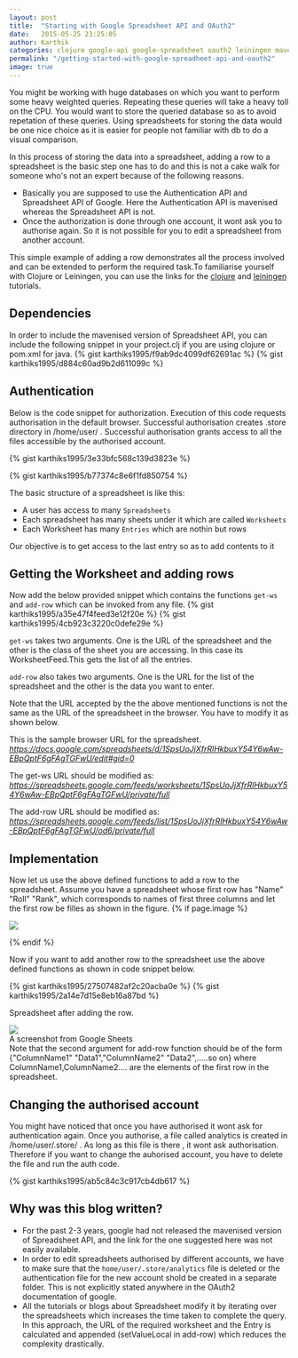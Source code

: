 ```yaml
---
layout: post
title:  "Starting with Google Spreadsheet API and OAuth2"
date:   2015-05-25 23:25:05
author: Karthik
categories: clojure google-api google-spreadsheet oauth2 leiningen maven
permalink: "/getting-started-with-google-spreadheet-api-and-oauth2"
image: true
---
```


You might be working with huge databases on which you want to perform some heavy weighted queries. Repeating these queries will take a heavy toll  on the CPU. You would want to store the queried database so as to avoid repetation of these queries. Using spreadsheets for storing the data would be one nice choice as it is easier for people not familiar with db to do a visual comparison.

In this process of storing the data into a spreadsheet, adding a row to a spreadsheet is the basic step one has to do and this is not a cake walk for someone who's not an expert because of the following reasons.


* Basically you are supposed to use the Authentication API and Spreadsheet API of Google. Here the Authentication API is mavenised whereas the Spreadsheet API is not. 
* Once the authorization is done through one account, it wont ask you to authorise again. So it is not possible for you to edit a spreadsheet from another account.

This simple example of adding a row demonstrates all the process involved and can be extended to perform the required task.To familiarise yourself with Clojure or Leiningen, you can use the links for the 
<a href="http://www.moxleystratton.com/blog/2008/05/01/clojure-tutorial-for-the-non-lisp-programmer/">clojure</a> and <a href="https://github.com/technomancy/leiningen/blob/stable/doc/TUTORIAL.md">leiningen</a> tutorials.

## Dependencies

In order to include the mavenised version of Spreadsheet API, you can include the following snippet in your project.clj if you are using clojure or pom.xml for java.
{% gist karthiks1995/f9ab9dc4099df62691ac %}
{% gist karthiks1995/d884c60ad9b2d611099c %}

## Authentication
Below is the code snippet for authorization. Execution of this code requests authorisation in the default browser. Successful authorisation creates .store directory in /home/user/ . Successful authorisation grants access to all the files accessible by the authorised account.


{% gist karthiks1995/3e33bfc568c139d3823e %}

{% gist karthiks1995/b77374c8e6f1fd850754 %}

The basic structure of a spreadsheet is like this:

* A user has access to many `Spreadsheets`
* Each spreadsheet has many sheets under it which are called `Worksheets`
* Each Worksheet has many `Entries` which are nothin but rows

Our objective is to get access to the last entry so as to add contents to it




## Getting the Worksheet and adding rows


Now add the below provided snippet which contains the functions `get-ws` and `add-row` which can be invoked from any file.
{% gist karthiks1995/a35e47f4feed3e12f20e %}
{% gist karthiks1995/4cb923c3220c0defe29e %}





`get-ws` takes two arguments. One is the URL of the spreadsheet and the other is the class of the sheet you are accessing. In this case its WorksheetFeed.This gets the list of all the entries.

`add-row` also takes two arguments. One is the URL for the list of the spreadsheet and the other is the data you want to enter.


Note that the URL accepted by the the above mentioned functions is not the same as the URL of the spreadsheet in the browser. You have to modify it as shown below.

This is the sample browser URL for the spreadsheet.  
*https://docs.google.com/spreadsheets/d/1SpsUoJjXfrRlHkbuxY54Y6wAw-EBpQptF6gFAgTGFwU/edit#gid=0*

The get-ws URL should be modified as:
*https://spreadsheets.google.com/feeds/worksheets/1SpsUoJjXfrRlHkbuxY54Y6wAw-EBpQptF6gFAgTGFwU/private/full*

The add-row URL should be modified as:
*https://spreadsheets.google.com/feeds/list/1SpsUoJjXfrRlHkbuxY54Y6wAw-EBpQptF6gFAgTGFwU/od6/private/full*

## Implementation

Now let us use the above defined functions to add a row to the spreadsheet.
Assume you have a spreadsheet whose first row has "Name" "Roll" "Rank", which corresponds to names of first three columns and let the first row be filles as shown in the figure.
{% if page.image %}

<img class="img-responsive img-post" src=" {{site.baseurl}}/img/Selection_001.png "/>


{% endif %}

Now if you want to add another row to the spreadsheet use the above defined functions as shown in code snippet below.

{% gist karthiks1995/27507482af2c20acba0e %}
{% gist karthiks1995/2a14e7d15e8eb16a87bd %}


Spreadsheet after adding the row.

<img class="img-responsive img-post" src=" {{site.baseurl}}/img/Selection_002.png "/>
<figcaption>A screenshot from Google Sheets</figcaption>
Note that the second argument for add-row function should be of the form {"ColumnName1" "Data1","ColumnName2" "Data2",.....so on} where ColumnName1,ColumnName2.... are the elements of the first row in the spreadsheet.



## Changing the authorised account

You might have noticed that once you have authorised it wont ask for authentication again. Once you authorise, a file called analytics is created in /home/user/.store/ . As long as this file is there , it wont ask authorisation. Therefore if you want to change the auhorised account, you have to delete the file and run the auth code.

{% gist karthiks1995/ab5c84c3c917cb4db617 %}




## Why was this blog written?
* For the past 2-3 years, google had not released the mavenised version of Spreadsheet API, and the link for the one suggested here was not easily available.
* In order to edit spreadsheets authorised by different accounts, we have to make sure that the `home/user/.store/analytics` file is deleted or the authentication file for the new account shold be created in a separate folder. This is not explicitly stated anywhere in the OAuth2 documentation of google.
* All the tutorials or blogs about Spreadsheet modify it by iterating over the spreadsheets which increases the time taken to complete the query. In this approach, the URL of the required worksheet and the Entry is calculated and appended (setValueLocal in add-row) which reduces the complexity drastically.






